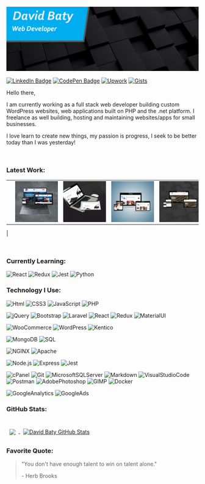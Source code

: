 ![Banner](./assets/GitHubHeader.png)

[![LinkedIn Badge](https://img.shields.io/badge/LinkedIn-Profile-informational?style=flat&logo=linkedin&logoColor=white&color=0D76A8)](https://www.linkedin.com/in/david-baty-5a22a3127/)
[![CodePen Badge](https://img.shields.io/badge/CodePen-Profile-informational?style=flat&logo=codepen&logoColor=white&color=black)](https://codepen.io/DaveBaty)
[![Upwork](https://img.shields.io/badge/UpWork-Profile-000?&logo=Upwork)](https://upwork.com/freelancers/~014ce58ccf39357ca0)
[![Gists](https://img.shields.io/badge/-Gists-000?&logo=GitHub)](https://upwork.com/freelancers/~014ce58ccf39357ca0)

Hello there,

I am currently working as a full stack web developer building custom WordPress websites, web applications built on PHP and the .net platform. I freelance as well building, hosting and maintaining websites/apps for small businesses.

I love learn to create new things, my passion is progress, I seek to be better today than I was yesterday!

<br>

### Latest Work:

|                                                                                                                                                                                            |                                                                                                                                                                            |                                                                                                                                                              |                                                                                                                                                                             |
| :----------------------------------------------------------------------------------------------------------------------------------------------------------------------------------------: | :------------------------------------------------------------------------------------------------------------------------------------------------------------------------: | :----------------------------------------------------------------------------------------------------------------------------------------------------------: | :-------------------------------------------------------------------------------------------------------------------------------------------------------------------------: |
| <a target="_blank"  align="center" style="margin:0rem 1rem; "  href="http://firealarmserviceteam.com"><img src="./assets/fireservices.png" alt="Fire Alarm Service Team" width="200"/></a> | <a target="_blank"  align="center" style="margin:0rem 1rem; "  href="http://steinwaydetroit.com"><img src="./assets/steinway.png" alt="Steinway Detroit" width="200"/></a> | <a target="_blank"  align="center" style="margin:0rem 1rem; "  href="https://satrnnews.com"><img src="./assets/satrn.png" alt="Satrn News" width="200"/></a> | <a align="center" target="_blank" style="margin:0rem 1rem; " href="https://carbiderecycling.com"><img src="./assets/carbide.png" alt="Carbide Recycling." width="200"/></a> |

|

<br>

### Currently Learning:

![React](https://img.shields.io/badge/-React-000?&logo=React&color=whitesmoke)
![Redux](https://img.shields.io/badge/-Redux-000?&logo=Redux&logoColor=764ABC&color=whitesmoke)
![Jest](https://img.shields.io/badge/-Jest-000?&logo=Jest&color=whitesmoke&logoColor=0996e5)
![Python](https://img.shields.io/badge/-Python-000?&logo=Python&color=whitesmoke)

### Technology I Use:

![Html](https://img.shields.io/badge/-html-000?&logo=HTML5&color=whitesmoke)
![CSS3](https://img.shields.io/badge/-CSS3-000?&logo=CSS3&logoColor=339fea&color=whitesmoke)
![JavaScript](https://img.shields.io/badge/-JavaScript-000?&logo=JavaScript&color=whitesmoke)
![PHP](https://img.shields.io/badge/-PHP-000?&logo=PHP&color=whitesmoke)

![jQuery](https://img.shields.io/badge/-jQuery-000?&logo=jQuery&color=whitesmoke&logoColor=0996e5)
![Bootstrap](https://img.shields.io/badge/-Bootstrap-000?&logo=Bootstrap&color=whitesmoke)
![Laravel](https://img.shields.io/badge/-Laravel-000?&logo=Laravel&color=whitesmoke)
![React](https://img.shields.io/badge/-React-000?&logo=React&color=whitesmoke)
![Redux](https://img.shields.io/badge/-Redux-000?&logo=Redux&logoColor=764ABC&color=whitesmoke)
![MaterialUI](https://img.shields.io/badge/-MaterialUI-000?&logo=MaterialUI&color=whitesmoke&logoColor=0996e5)

![WooCommerce](https://img.shields.io/badge/-WooCommerce-000?&logo=WooCommerce&color=whitesmoke)
![WordPress](https://img.shields.io/badge/-WordPress-000?&logo=WordPress&color=whitesmoke&logoColor=0996e5)
![Kentico](https://img.shields.io/badge/-Kentico-000?&logo=Kentico&color=whitesmoke)

![MongoDB](https://img.shields.io/badge/-SQL-000?&logo=MySQL&color=whitesmoke)
![SQL](https://img.shields.io/badge/-MongoDB-000?&logo=MongoDB&color=whitesmoke)

![NGINX](https://img.shields.io/badge/-NGINX-000?&logo=NGINX&color=whitesmoke&logoColor=009136)
![Apache](https://img.shields.io/badge/-Apache-000?&logo=Apache&color=whitesmoke&logoColor=c0213a)

![Node.js](https://img.shields.io/badge/-Node.js-000?&logo=Node.js&color=whitesmoke)
![Express](https://img.shields.io/badge/-Express-000?&logo=Express&color=whitesmoke&logoColor=0996e5)
![Jest](https://img.shields.io/badge/-Jest-000?&logo=Jest&color=whitesmoke&logoColor=0996e5)

![cPanel](https://img.shields.io/badge/-cPanel-000?&logo=cPanel&color=whitesmoke)
![Git](https://img.shields.io/badge/-Git-000?&logo=Git&color=whitesmoke)
![MicrosoftSQLServer](https://img.shields.io/badge/-MicrosoftSQLServer-000?&logo=MicrosoftSQLServer&color=whitesmoke&logoColor=0996e5)
![Markdown](https://img.shields.io/badge/-Markdown-000?&logo=Markdown&color=whitesmoke&logoColor=000)
![VisualStudioCode](https://img.shields.io/badge/-VS_Code-000?&logo=VisualStudioCode&logoColor=339fea&color=whitesmoke)
![Postman](https://img.shields.io/badge/-Postman-000?&logo=Postman&color=whitesmoke)
![AdobePhotoshop](https://img.shields.io/badge/-Photoshop-000?&logo=AdobePhotoshop&color=whitesmoke)
![GIMP](https://img.shields.io/badge/-GIMP-000?&logo=GIMP&color=whitesmoke&logoColor=6f6b62)
![Docker](https://img.shields.io/badge/-Docker-000?&logo=Docker&color=whitesmoke)

![GoogleAnalytics](https://img.shields.io/badge/-GoogleAnalytics-000?&logo=GoogleAnalytics&color=whitesmoke)
![GoogleAds](https://img.shields.io/badge/-GoogleAds-000?&logo=GoogleAds&color=whitesmoke)

### GitHub Stats:

<br>

<a href="https://github.com/greatdane89">
  <img align="center" style="margin:0.5rem" src="https://github-readme-stats.vercel.app/api/top-langs/?username=greatdane89&hide=html,css&title_color=ffffff&text_color=c9cacc&icon_color=4AB197&bg_color=1A2B34" />
</a>

<a href="https://github.com/greatdane89">
  <img align="center" style="margin:0.5rem" src="https://github-readme-stats.vercel.app/api?username=greatdane89&show_icons=true&line_height=27&count_private=true&title_color=ffffff&text_color=c9cacc&icon_color=4AB097&bg_color=1A2B34" alt="David Baty GitHub Stats" />
</a>

### Favorite Quote:

> "You don't have enough talent to win on talent alone."
>
> <p>- Herb Brooks</p>
